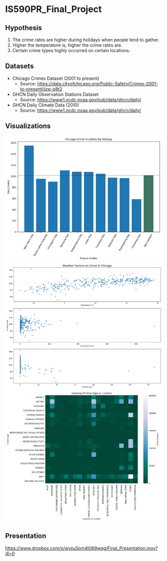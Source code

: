 # IS590PR_Final_Project

## Hypothesis
1) The crime rates are higher during holidays when people tend to gather.
2) Higher the temperature is, higher the crime rates are.
3) Certain crime types highly occurred on certain locations.

## Datasets
- Chicago Crimes Dataset (2001 to present)
  - Source: https://data.cityofchicago.org/Public-Safety/Crimes-2001-to-present/ijzp-q8t2
- GHCN Daily Observation Stations Dataset
  - Source: https://www1.ncdc.noaa.gov/pub/data/ghcn/daily/
- GHCN Daily Climate Data (2010)
  - Source: https://www1.ncdc.noaa.gov/pub/data/ghcn/daily/

## Visualizations
<img src="https://github.com/b02209015/IS590PR_Final_Project/blob/master/byHoliday.jpg">
<img src="https://github.com/b02209015/IS590PR_Final_Project/blob/master/byWeather.jpg">
<img src="https://github.com/b02209015/IS590PR_Final_Project/blob/master/heatTypeLoc.jpg">

## Presentation
https://www.dropbox.com/s/wysu5pm4t069wgg/Final_Presentation.mov?dl=0
